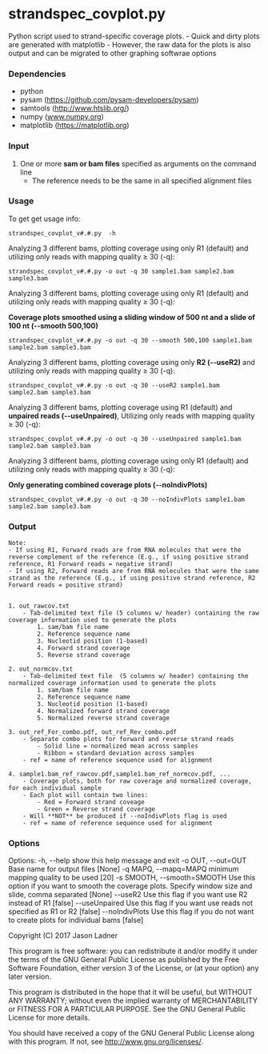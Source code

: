 # strandspec_covplot.py
Python script used to strand-specific coverage plots.
    - Quick and dirty plots are generated with matplotlib
    - However, the raw data for the plots is also output and can be migrated to other graphing softwrae options

### Dependencies
- python
- pysam (https://github.com/pysam-developers/pysam)
- samtools (http://www.htslib.org/)
- numpy (www.numpy.org)
- matplotlib (https://matplotlib.org)

### Input

1. One or more **sam or bam files** specified as arguments on the command line
    - The reference needs to be the same in all specified alignment files
    
### Usage

To get get usage info:
```
strandspec_covplot_v#.#.py  -h
```

Analyzing 3 different bams, plotting coverage using only R1 (default) and utilizing only reads with mapping quality ≥ 30 (-q):
```
strandspec_covplot_v#.#.py -o out -q 30 sample1.bam sample2.bam sample3.bam
```

Analyzing 3 different bams, plotting coverage using only R1 (default) and utilizing only reads with mapping quality ≥ 30 (-q):

**Coverage plots smoothed using a sliding window of 500 nt and a slide of 100 nt (--smooth 500,100)**
```
strandspec_covplot_v#.#.py -o out -q 30 --smooth 500,100 sample1.bam sample2.bam sample3.bam
```

Analyzing 3 different bams, plotting coverage using only **R2 (--useR2)** and utilizing only reads with mapping quality ≥ 30 (-q):
```
strandspec_covplot_v#.#.py -o out -q 30 --useR2 sample1.bam sample2.bam sample3.bam
```

Analyzing 3 different bams, plotting coverage using R1 (default) and **unpaired reads (--useUnpaired)**, Utilizing only reads with mapping quality ≥ 30 (-q):
```
strandspec_covplot_v#.#.py -o out -q 30 --useUnpaired sample1.bam sample2.bam sample3.bam
```

Analyzing 3 different bams, plotting coverage using only R1 (default) and utilizing only reads with mapping quality ≥ 30 (-q):

**Only generating combined coverage plots (--noIndivPlots)**
```
strandspec_covplot_v#.#.py -o out -q 30 --noIndivPlots sample1.bam sample2.bam sample3.bam
```


### Output

    Note: 
    - If using R1, Forward reads are from RNA molecules that were the reverse complement of the reference (E.g., if using positive strand reference, R1 Forward reads = negative strand)
    - If using R2, Forward reads are from RNA molecules that were the same strand as the reference (E.g., if using positive strand reference, R2 Forward reads = positive strand)


    1. out_rawcov.txt
        - Tab-delimited text file (5 columns w/ header) containing the raw coverage information used to generate the plots
            1. sam/bam file name
            2. Reference sequence name
            3. Nucleotid position (1-based)
            4. Forward strand coverage
            5. Reverse strand coverage
            
    2. out_normcov.txt
        - Tab-delimited text file  (5 columns w/ header) containing the normalized coverage information used to generate the plots
            1. sam/bam file name
            2. Reference sequence name
            3. Nucleotid position (1-based)
            4. Normalized forward strand coverage
            5. Normalized reverse strand coverage

    3. out_ref_For_combo.pdf, out_ref_Rev_combo.pdf
        - Separate combo plots for forward and reverse strand reads
            - Solid line = normalized mean across samples
            - Ribbon = standard deviation across samples
        - ref = name of reference sequence used for alignment

    4. sample1.bam_ref_rawcov.pdf,sample1.bam_ref_normcov.pdf, ...
        - Coverage plots, both for raw coverage and normalized coverage, for each individual sample
        - Each plot will contain two lines:
            - Red = Forward strand coveage
            - Green = Reverse strand coverage
        - Will **NOT** be produced if --noIndivPlots flag is used
        - ref = name of reference sequence used for alignment

### Options


Options:
  -h, --help            show this help message and exit
  -o OUT, --out=OUT     Base name for output files [None]
  -q MAPQ, --mapq=MAPQ  minimum mapping quality to be used [20]
  -s SMOOTH, --smooth=SMOOTH
                        Use this option if you want to smooth the coverage
                        plots. Specify window size and slide, comma separated
                        [None]
  --useR2               Use this flag if you want use R2 instead of R1 [false]
  --useUnpaired         Use this flag if you want use reads not specified as
                        R1 or R2 [false]
  --noIndivPlots        Use this flag if you do not want to create plots for
                        individual bams [false]



Copyright (C) 2017  Jason Ladner

This program is free software: you can redistribute it and/or modify
it under the terms of the GNU General Public License as published by
the Free Software Foundation, either version 3 of the License, or
(at your option) any later version.

This program is distributed in the hope that it will be useful,
but WITHOUT ANY WARRANTY; without even the implied warranty of
MERCHANTABILITY or FITNESS FOR A PARTICULAR PURPOSE.  See the
GNU General Public License for more details.

You should have received a copy of the GNU General Public License
along with this program.  If not, see <http://www.gnu.org/licenses/>.
